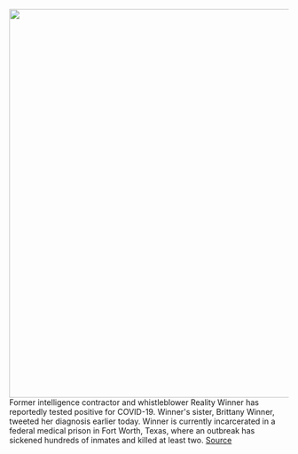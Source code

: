 <img src='https://cdn.vox-cdn.com/thumbor/YjU5uRMIC9YEcDDBx6bjK5TjA_I=/0x0:4177x2774/1200x800/filters:focal(1988x157:2656x825)/cdn.vox-cdn.com/uploads/chorus_image/image/67083508/693907654.jpg.0.jpg' width='700px' /><br/>
Former intelligence contractor and whistleblower Reality Winner has reportedly tested positive for COVID-19. Winner's sister, Brittany Winner, tweeted her diagnosis earlier today. Winner is currently incarcerated in a federal medical prison in Fort Worth, Texas, where an outbreak has sickened hundreds of inmates and killed at least two.
<a href='https://www.theverge.com/2020/7/20/21331782/reality-winner-covid-19-coronavirus-positive-diagnosis-fmc-carswell-prison'> Source <a/>